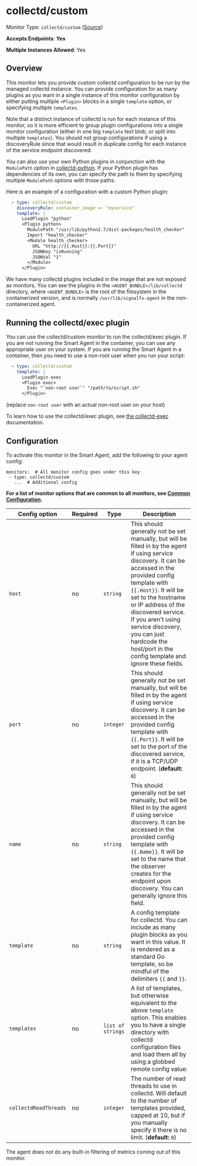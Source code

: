
<!--- Generated by to-integrations-repo script in Smart Agent repo, DO NOT MODIFY HERE --->
<!--- GENERATED BY gomplate from scripts/docs/templates/monitor-page.md.tmpl --->

# collectd/custom

Monitor Type: `collectd/custom` ([Source](https://github.com/signalfx/signalfx-agent/tree/main/pkg/monitors/collectd/custom))

**Accepts Endpoints**: **Yes**

**Multiple Instances Allowed**: Yes

## Overview

This monitor lets you provide custom collectd
configuration to be run by the managed collectd instance.  You can provide
configuration for as many plugins as you want in a single instance of this
monitor configuration by either putting multiple `<Plugin>` blocks in a
single `template` option, or specifying multiple `templates`.

Note that a distinct instance of collectd is run for each instance of this
monitor, so it is more efficient to group plugin configurations into a
single monitor configuration (either in one big `template` text blob, or
split into multiple `templates`).  You should not group configurations if
using a discoveryRule since that would result in duplicate config for each
instance of the service endpoint discovered.

You can also use your own Python plugins in conjunction with the
`ModulePath` option in
[collectd-python](https://collectd.org/documentation/manpages/collectd-python.5.shtml).
If your Python plugin has dependencies of its own, you can specify the path
to them by specifying multiple `ModulePath` options with those paths.

Here is an example of a configuration with a custom Python plugin:

```yaml
  - type: collectd/custom
    discoveryRule: container_image =~ "myservice"
    template: |
      LoadPlugin "python"
      <Plugin python>
        ModulePath "/usr/lib/python2.7/dist-packages/health_checker"
        Import "health_checker"
        <Module health_checker>
          URL "http://{{.Host}}:{{.Port}}"
          JSONKey "isRunning"
          JSONVal "1"
        </Module>
      </Plugin>
```

We have many collectd plugins included in the image that are not exposed as
monitors.  You can see the plugins in the `<AGENT_BUNDLE>/lib/collectd`
directory, where `<AGENT_BUNDLE>` is the root of the filesystem in the
containerized version, and is normally `/usr/lib/signalfx-agent` in the
non-containerized agent.

## Running the collectd/exec plugin
You can use the collectd/custom monitor to run the collectd/exec plugin.
If you are not running the Smart Agent in the container, you can use any appropriate user
on your system.
If you are running the Smart Agent in a container, 
then you need to use a non-root user when you run your script:

```yaml
  - type: collectd/custom
    template: |
      LoadPlugin exec
      <Plugin exec>
        Exec "`non-root user`" "/path/to/script.sh"
      </Plugin>
```
(replace `non-root user` with an actual non-root user on your host)

To learn how to use the collectd/exec plugin, see [the collectd-exec](https://collectd.org/documentation/manpages/collectd.conf.5.shtml#plugin_exec)
documentation.


## Configuration

To activate this monitor in the Smart Agent, add the following to your
agent config:

```
monitors:  # All monitor config goes under this key
 - type: collectd/custom
   ...  # Additional config
```

**For a list of monitor options that are common to all monitors, see [Common
Configuration](../monitor-config.html#common-configuration).**


| Config option | Required | Type | Description |
| --- | --- | --- | --- |
| `host` | no | `string` | This should generally not be set manually, but will be filled in by the agent if using service discovery. It can be accessed in the provided config template with `{{.Host}}`.  It will be set to the hostname or IP address of the discovered service. If you aren't using service discovery, you can just hardcode the host/port in the config template and ignore these fields. |
| `port` | no | `integer` | This should generally not be set manually, but will be filled in by the agent if using service discovery. It can be accessed in the provided config template with `{{.Port}}`.  It will be set to the port of the discovered service, if it is a TCP/UDP endpoint. (**default:** `0`) |
| `name` | no | `string` | This should generally not be set manually, but will be filled in by the agent if using service discovery. It can be accessed in the provided config template with `{{.Name}}`.  It will be set to the name that the observer creates for the endpoint upon discovery.  You can generally ignore this field. |
| `template` | no | `string` | A config template for collectd.  You can include as many plugin blocks as you want in this value.  It is rendered as a standard Go template, so be mindful of the delimiters `{{` and `}}`. |
| `templates` | no | `list of strings` | A list of templates, but otherwise equivalent to the above `template` option.  This enables you to have a single directory with collectd configuration files and load them all by using a globbed remote config value: |
| `collectdReadThreads` | no | `integer` | The number of read threads to use in collectd.  Will default to the number of templates provided, capped at 10, but if you manually specify it there is no limit. (**default:** `0`) |



The agent does not do any built-in filtering of metrics coming out of this
monitor.


